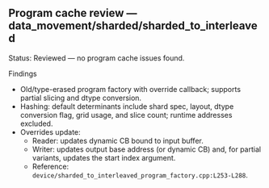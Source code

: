 ## Program cache review — data_movement/sharded/sharded_to_interleaved

Status: Reviewed — no program cache issues found.

Findings
- Old/type-erased program factory with override callback; supports partial slicing and dtype conversion.
- Hashing: default determinants include shard spec, layout, dtype conversion flag, grid usage, and slice count; runtime addresses excluded.
- Overrides update:
  - Reader: updates dynamic CB bound to input buffer.
  - Writer: updates output base address (or dynamic CB) and, for partial variants, updates the start index argument.
  - Reference: `device/sharded_to_interleaved_program_factory.cpp:L253-L288`.
